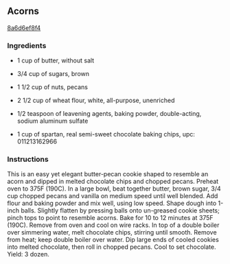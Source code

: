 ## Acorns

[8a6d6ef8f4](https://recipeland.com/recipe/v/acorns-2815)

### Ingredients

 - 1 cup of butter, without salt

 - 3/4 cup of sugars, brown

 - 1 1/2 cup of nuts, pecans

 - 2 1/2 cup of wheat flour, white, all-purpose, unenriched

 - 1/2 teaspoon of leavening agents, baking powder, double-acting, sodium aluminum sulfate

 - 1 cup of spartan, real semi-sweet chocolate baking chips, upc: 011213162966

### Instructions

This is an easy yet elegant butter-pecan cookie shaped to resemble an acorn and dipped in melted chocolate chips and chopped pecans. Preheat oven to 375F (190C). In a large bowl, beat together butter, brown sugar, 3/4 cup chopped pecans and vanilla on medium speed until well blended. Add flour and baking powder and mix well, using low speed. Shape dough into 1-inch balls. Slightly flatten by pressing balls onto un-greased cookie sheets; pinch tops to point to resemble acorns. Bake for 10 to 12 minutes at 375F (190C). Remove from oven and cool on wire racks. In top of a double boiler over simmering water, melt chocolate chips, stirring until smooth. Remove from heat; keep double boiler over water. Dip large ends of cooled cookies into melted chocolate, then roll in chopped pecans. Cool to set chocolate. Yield: 3 dozen.